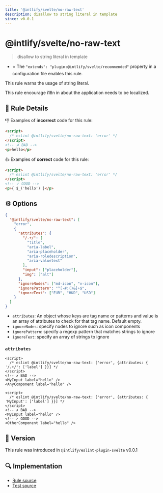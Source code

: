 ```yaml
---
title: '@intlify/svelte/no-raw-text'
description: disallow to string literal in template
since: v0.0.1
---
```


# @intlify/svelte/no-raw-text

> disallow to string literal in template

- :star: The `"extends": "plugin:@intlify/svelte/recommended"` property in a configuration file enables this rule.

This rule warns the usage of string literal.

This rule encourage i18n in about the application needs to be localized.

## :book: Rule Details

:-1: Examples of **incorrect** code for this rule:

<eslint-code-block>

<!-- eslint-skip -->

```html
<script>
  /* eslint @intlify/svelte/no-raw-text: 'error' */
</script>
<!-- ✗ BAD -->
<p>hello</p>
```

</eslint-code-block>

:+1: Examples of **correct** code for this rule:

<eslint-code-block>

<!-- eslint-skip -->

```html
<script>
  /* eslint @intlify/svelte/no-raw-text: 'error' */
</script>
<!-- ✓ GOOD -->
<p>{ $_('hello') }</p>
```

</eslint-code-block>

## :gear: Options

```json
{
  "@intlify/svelte/no-raw-text": [
    "error",
    {
      "attributes": {
        "/.+/": [
          "title",
          "aria-label",
          "aria-placeholder",
          "aria-roledescription",
          "aria-valuetext"
        ],
        "input": ["placeholder"],
        "img": ["alt"]
      },
      "ignoreNodes": ["md-icon", "v-icon"],
      "ignorePattern": "^[-#:()&]+$",
      "ignoreText": ["EUR", "HKD", "USD"]
    }
  ]
}
```

- `attributes`: An object whose keys are tag name or patterns and value is an array of attributes to check for that tag name. Default empty.
- `ignoreNodes`: specify nodes to ignore such as icon components
- `ignorePattern`: specify a regexp pattern that matches strings to ignore
- `ignoreText`: specify an array of strings to ignore

### `attributes`

<eslint-code-block>

<!-- eslint-skip -->

```svelte
<script>
  /* eslint @intlify/svelte/no-raw-text: ['error', {attributes: { '/.+/': ['label'] }}] */
</script>
<!-- ✗ BAD -->
<MyInput label="hello" />
<AnyComponent label="hello" />
```

</eslint-code-block>

<eslint-code-block>

<!-- eslint-skip -->

```svelte
<script>
  /* eslint @intlify/svelte/no-raw-text: ['error', {attributes: { 'MyInput': ['label'] }}] */
</script>
<!-- ✗ BAD -->
<MyInput label="hello" />
<!-- ✓ GOOD -->
<OtherComponent label="hello" />
```

</eslint-code-block>

## :rocket: Version

This rule was introduced in `@intlify/eslint-plugin-svelte` v0.0.1

## :mag: Implementation

- [Rule source](https://github.com/intlify/eslint-plugin-svelte/blob/main/lib/rules/no-raw-text.ts)
- [Test source](https://github.com/intlify/eslint-plugin-svelte/tree/main/tests/lib/rules/no-raw-text.ts)
